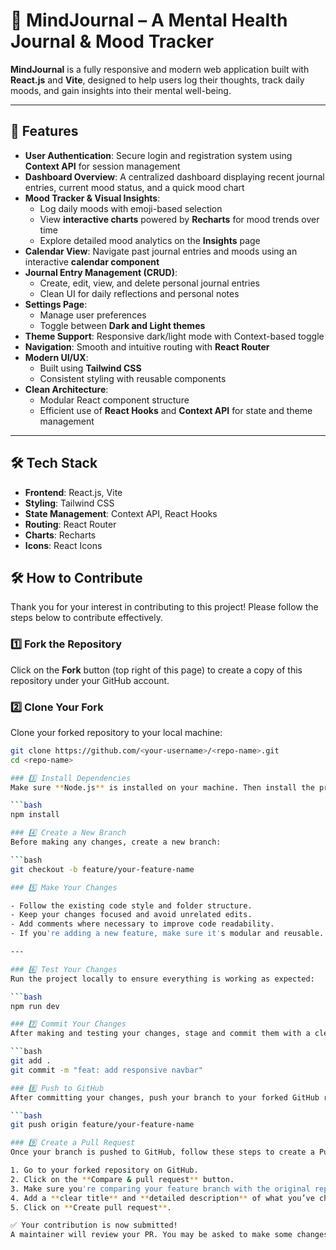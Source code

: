 # 🧠 MindJournal – A Mental Health Journal & Mood Tracker

**MindJournal** is a fully responsive and modern web application built with **React.js** and **Vite**, designed to help users log their thoughts, track daily moods, and gain insights into their mental well-being.

---

## 🚀 Features

- **User Authentication**: Secure login and registration system using **Context API** for session management  
- **Dashboard Overview**: A centralized dashboard displaying recent journal entries, current mood status, and a quick mood chart  
- **Mood Tracker & Visual Insights**:
  - Log daily moods with emoji-based selection  
  - View **interactive charts** powered by **Recharts** for mood trends over time  
  - Explore detailed mood analytics on the **Insights** page  
- **Calendar View**: Navigate past journal entries and moods using an interactive **calendar component**  
- **Journal Entry Management (CRUD)**:
  - Create, edit, view, and delete personal journal entries  
  - Clean UI for daily reflections and personal notes  
- **Settings Page**:
  - Manage user preferences  
  - Toggle between **Dark and Light themes**  
- **Theme Support**: Responsive dark/light mode with Context-based toggle  
- **Navigation**: Smooth and intuitive routing with **React Router**  
- **Modern UI/UX**:
  - Built using **Tailwind CSS**  
  - Consistent styling with reusable components  
- **Clean Architecture**:
  - Modular React component structure  
  - Efficient use of **React Hooks** and **Context API** for state and theme management

---

## 🛠️ Tech Stack

- **Frontend**: React.js, Vite  
- **Styling**: Tailwind CSS  
- **State Management**: Context API, React Hooks  
- **Routing**: React Router  
- **Charts**: Recharts  
- **Icons**: React Icons

## 🛠️ How to Contribute

Thank you for your interest in contributing to this project! Please follow the steps below to contribute effectively.

### 1️⃣ Fork the Repository
Click on the **Fork** button (top right of this page) to create a copy of this repository under your GitHub account.

### 2️⃣ Clone Your Fork
Clone your forked repository to your local machine:

```bash
git clone https://github.com/<your-username>/<repo-name>.git
cd <repo-name>

### 3️⃣ Install Dependencies
Make sure **Node.js** is installed on your machine. Then install the project dependencies using the following command:

```bash
npm install

### 4️⃣ Create a New Branch
Before making any changes, create a new branch:

```bash
git checkout -b feature/your-feature-name

### 5️⃣ Make Your Changes

- Follow the existing code style and folder structure.
- Keep your changes focused and avoid unrelated edits.
- Add comments where necessary to improve code readability.
- If you're adding a new feature, make sure it's modular and reusable.

---

### 6️⃣ Test Your Changes
Run the project locally to ensure everything is working as expected:

```bash
npm run dev

### 7️⃣ Commit Your Changes
After making and testing your changes, stage and commit them with a clear and meaningful commit message:

```bash
git add .
git commit -m "feat: add responsive navbar"

### 8️⃣ Push to GitHub
After committing your changes, push your branch to your forked GitHub repository using the following command:

```bash
git push origin feature/your-feature-name

### 9️⃣ Create a Pull Request
Once your branch is pushed to GitHub, follow these steps to create a Pull Request:

1. Go to your forked repository on GitHub.
2. Click on the **Compare & pull request** button.
3. Make sure you're comparing your feature branch with the original repository's `main` branch.
4. Add a **clear title** and **detailed description** of what you’ve changed.
5. Click on **Create pull request**.

✅ Your contribution is now submitted!  
A maintainer will review your PR. You may be asked to make some changes before it gets merged.


